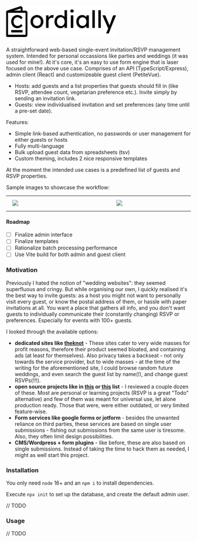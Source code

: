 
# <img src="https://raw.githubusercontent.com/poisonborz/cordially/main/src/web/admin/assets/logo.svg" alt="Cordially" width="300">

A straightforward web-based single-event invitation/RSVP management system.
Intended for personal occassions like parties and weddings (it was used for mine!).
At it's core, it's an easy to use form engine that is laser focused on the above use case.
Comprises of an API (TypeScript/Express), admin client (React) and customizeable guest client (PetiteVue).

- Hosts: add guests and a list properties that guests should fill in (like RSVP,
attendee count, vegetarian preference etc.). Invite simply by sending an invitation link.
- Guests: view individualised invitation and set preferences (any time until a pre-set date).

Features:

- Simple link-based authentication, no passwords or user management for either guests or hosts
- Fully multi-language
- Bulk upload guest data from spreadsheets (tsv)
- Custom theming, includes 2 nice responsive templates

At the moment the intended use cases is a predefined list of guests and RSVP properties.

Sample images to showcase the workflow:

<table>
  <tr>
    <td>
      <img align="left" src="https://i.imgur.com/LWuQEFy.jpg" width="250" style="margin: 10px">
    </td>
    <td>
      <img align="left" src="https://i.imgur.com/33fqVen.jpg" width="250" style="margin: 10px">
    </td>
    <td>
      <img align="left" src="https://i.imgur.com/RVXvt0e.jpg" width="250" style="margin: 10px">
    </td>
   </tr>
</table>

#### Roadmap

- [ ] Finalize admin interface
- [ ] Finalize templates
- [ ] Rationalize batch processing performance
- [ ] Use Vite build for both admin and guest client

### Motivation
Previously I hated the notion of "wedding websites": they seemed superfluous and cringy. But while organising our own,
I quickly realised it's the best way to invite guests: as a host you might not want to personally visit every guest,
or know the postal address of them, or hassle with paper invitations at all. You want a place that gathers all info,
and you don't want guests to individually communicate their (constantly changing) RSVP or preferences. Especially for events with 100+ guests.

I looked through the available options:
- **dedicated sites like [theknot](https://www.theknot.com/)** - These sites cater to very wide masses for profit reasons, therefore their product seemed bloated, and containing ads (at least for themselves). Also privacy takes a backseat - not only towards the service provider, but to wide masses - at the time of the writing for the aforementioned site, I could browse random future weddings, and even search the guest list by name(!), and change guest RSVPs(!!!).
- **open source projects like in [this](https://github.com/topics/wedding) or [this](https://github.com/topics/rsvp) list** - I reviewed a couple dozen of these. Most are personal or learning projects (RSVP is a great "Todo" alternative) and few of them was meant for universal use, let alone production ready. Those that were, were either outdated, or very limited feature-wise.
- **Form services like google forms or jotform** - besides the unwanted reliance on third parties, these services are based on single user submissions - fishing out submissions from the same user is tiresome. Also, they often limit design possibilities.
- **CMS/Wordpress + form plugins** - like before, these are also based on single submissions. Instead of taking the time to hack them as needed, I might as well start this project.

### Installation

You only need `node` 16+ and an `npm i` to install dependencies.

Execute `npx init` to set up the database, and create the default admin user.

// TODO

### Usage

// TODO
